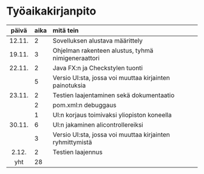 # Työaikakirjanpito

| päivä | aika | mitä tein  |
| :----:|:-----| :-----|
|12.11.  |2     |Sovelluksen alustava määrittely |
|19.11.  |3     |Ohjelman rakenteen alustus, tyhmä nimigeneraattori |
|22.11.  |2     |Java FX:n ja Checkstylen tuonti |
|        |5     |Versio UI:sta, jossa voi muuttaa kirjainten painotuksia |
|23.11.  |2     |Testien laajentaminen sekä dokumentaatio |
|        |2     |pom.xml:n debuggaus |
|        |1     |UI:n korjaus toimivaksi yliopiston koneella |
|30.11.  |6     |UI:n jakaminen alicontrollereiksi |
|        |3     |Versio UI:sta, jossa voi muuttaa kirjainten ryhmittymistä |
|2.12.   |2     |Testien laajennus |
| yht    | 28   | | 